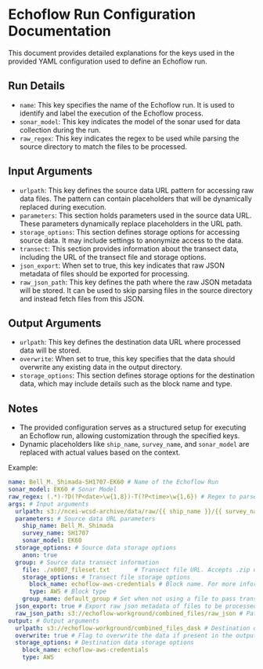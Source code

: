 # Echoflow Run Configuration Documentation

This document provides detailed explanations for the keys used in the provided YAML configuration used to define an Echoflow run.

## Run Details

- `name`: This key specifies the name of the Echoflow run. It is used to identify and label the execution of the Echoflow process.
- `sonar_model`: This key indicates the model of the sonar used for data collection during the run.
- `raw_regex`: This key indicates the regex to be used while parsing the source directory to match the files to be processed.

## Input Arguments

- `urlpath`: This key defines the source data URL pattern for accessing raw data files. The pattern can contain placeholders that will be dynamically replaced during execution.
- `parameters`: This section holds parameters used in the source data URL. These parameters dynamically replace placeholders in the URL path.
- `storage_options`: This section defines storage options for accessing source data. It may include settings to anonymize access to the data.
- `transect`: This section provides information about the transect data, including the URL of the transect file and storage options.
- `json_export`: When set to true, this key indicates that raw JSON metadata of files should be exported for processing.
- `raw_json_path`: This key defines the path where the raw JSON metadata will be stored. It can be used to skip parsing files in the source directory and instead fetch files from this JSON.

## Output Arguments

- `urlpath`: This key defines the destination data URL where processed data will be stored.
- `overwrite`: When set to true, this key specifies that the data should overwrite any existing data in the output directory.
- `storage_options`: This section defines storage options for the destination data, which may include details such as the block name and type.

## Notes

- The provided configuration serves as a structured setup for executing an Echoflow run, allowing customization through the specified keys.
- Dynamic placeholders like `ship_name`, `survey_name`, and `sonar_model` are replaced with actual values based on the context.

Example:

```yaml
name: Bell_M._Shimada-SH1707-EK60 # Name of the Echoflow Run
sonar_model: EK60 # Sonar Model
raw_regex: (.*)-?D(?P<date>\w{1,8})-T(?P<time>\w{1,6}) # Regex to parse the filenames
args: # Input arguments
  urlpath: s3://ncei-wcsd-archive/data/raw/{{ ship_name }}/{{ survey_name }}/{{ sonar_model }}/*.raw # Source data URL
  parameters: # Source data URL parameters
    ship_name: Bell_M._Shimada
    survey_name: SH1707
    sonar_model: EK60
  storage_options: # Source data storage options
    anon: true
  group: # Source data transect information
    file: ./x0007_fileset.txt       # Transect file URL. Accepts .zip or .txt file
    storage_options: # Transect file storage options
      block_name: echoflow-aws-credentials # Block name. For more information on Blocks refer blocks.md
      type: AWS # Block type 
    group_name: default_group # Set when not using a file to pass transect information
  json_export: true # Export raw json metadata of files to be processed
  raw_json_path: s3://echoflow-workground/combined_files/raw_json # Path to store the raw json metadata. Can also work to skip the process of parsing the files at source directory and fetch files present in this json instead.
output: # Output arguments
  urlpath: s3://echoflow-workground/combined_files_dask # Destination data URL parameters
  overwrite: true # Flag to overwrite the data if present in the output directory
  storage_options: # Destination data storage options
    block_name: echoflow-aws-credentials
    type: AWS
```
